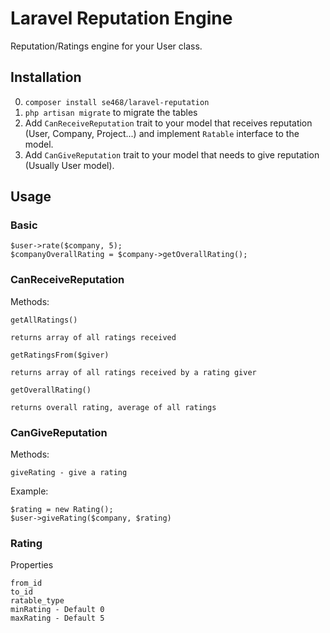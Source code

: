# Laravel Reputation Engine
Reputation/Ratings engine for your User class.

## Installation
0. `composer install se468/laravel-reputation`
0. `php artisan migrate` to migrate the tables
0. Add `CanReceiveReputation` trait to your model that receives reputation (User, Company, Project...) and implement `Ratable` interface to the model.
0. Add `CanGiveReputation` trait to your model that needs to give reputation (Usually User model).

## Usage

### Basic
```
$user->rate($company, 5);
$companyOverallRating = $company->getOverallRating();
```


### CanReceiveReputation

Methods:
```
getAllRatings()

returns array of all ratings received
```

```
getRatingsFrom($giver)

returns array of all ratings received by a rating giver
```

```
getOverallRating() 

returns overall rating, average of all ratings
```


### CanGiveReputation
Methods:
```
giveRating - give a rating
```
Example:

```
$rating = new Rating();
$user->giveRating($company, $rating)
```

### Rating
Properties
```
from_id
to_id
ratable_type
minRating - Default 0
maxRating - Default 5
```


